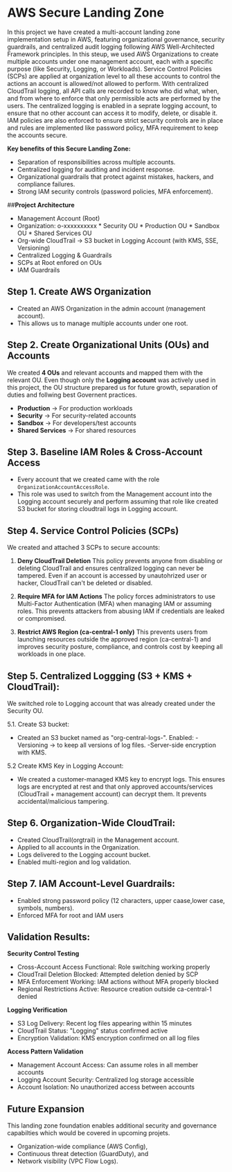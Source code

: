 # AWS Secure Landing Zone

In this project we have created a multi-account landing zone implementation setup in AWS, featuring organizational governance, security guardrails, and centralized audit logging following AWS Well-Architected Framework principles. In this steup, we used AWS Organizations to create multiple accounts under one management account, each with a specific purpose (like Security, Logging, or Workloads). Service Control Policies (SCPs) are applied at organization level to all these accounts to control the actions an account is allowed/not allowed to perform. With centralized CloudTrail logging, all API calls are recorded to know who did what, when, and from where to enforce that only permissible acts are performed by the users. The centralized logging is enabled in a seprate logging account, to ensure that no other account can access it to modify, delete, or disable it. IAM policies are also enforced to ensure strict security controls are in place and rules are implemented like password policy, MFA requirement to keep the accounts secure. 
 
**Key benefits of this Secure Landing Zone:**
- Separation of responsibilities across multiple accounts.
- Centralized logging for auditing and incident response.
- Organizational guardrails that protect against mistakes, hackers, and compliance failures.
- Strong IAM security controls (password policies, MFA enforcement).

##**Project Architecture**
  - Management Account (Root)
  - Organization: o-xxxxxxxxxx
        * Security OU
        * Production OU
        * Sandbox OU
        * Shared Services OU
  - Org-wide CloudTrail → S3 bucket in Logging Account (with KMS, SSE, Versioning)
  - Centralized Logging & Guardrails
  - SCPs at Root enfored on OUs
  - IAM Guardrails 
    
## Step 1. Create AWS Organization
- Created an AWS Organization in the admin account (management account). 
- This allows us to manage multiple accounts under one root.  

## Step 2. Create Organizational Units (OUs) and Accounts
We created **4 OUs** and relevant accounts and mapped them with the relevant OU. Even though only the **Logging account** was actively used in this project, the OU structure prepared us for future growth, separation of duties and follwing best Governent practices. 

- **Production** → For production workloads
- **Security** → For security-related accounts
- **Sandbox** → For developers/test accounts
- **Shared Services** → For shared resources

## Step 3. Baseline IAM Roles & Cross-Account Access
- Every account that we created came with the role `OrganizationAccountAccessRole`.  
- This role was used to switch from the Management account into the Logging account securely and perform assuming that role like created S3 bucket for storing cloudtrail logs in Logging account. 


## Step 4. Service Control Policies (SCPs)
We created and attached 3 SCPs to secure accounts:

1. **Deny CloudTrail Deletion**
  This policy prevents anyone from disabling or deleting CloudTrail and ensures centralized logging can never be tampered. Even if an account is accessed by unautohrized user or hacker, CloudTrail can't be deleted or disabled. 

2. **Require MFA for IAM Actions**
The policy forces administrators to use Multi-Factor Authentication (MFA) when managing IAM or assuming roles. This prevents attackers from abusing IAM if credentials are leaked or compromised. 

3. **Restrict AWS Region (ca-central-1 only)**
This prevents users from launching resources outside the approved region (ca-central-1) and improves security posture, compliance, and controls cost by keeping all workloads in one place.

## Step 5. Centralized Loggging (S3 + KMS + CloudTrail):
We switched role to Logging account that was already created under the Security OU.

5.1. Create S3 bucket:
- Created an S3 bucket named as "org-central-logs-<account-id>".
Enabled:
        -Versioning → to keep all versions of log files.
        -Server-side encryption with KMS.
  
5.2 Create KMS Key in Logging Account:
- We created a customer-managed KMS key to encrypt logs. This ensures logs are encrypted at rest and that only approved accounts/services (CloudTrail + management account) can decrypt them. It prevents accidental/malicious tampering.

## Step 6. Organization-Wide CloudTrail:

- Created CloudTrail(orgtrail) in the Management account.
- Applied to all accounts in the Organization.
- Logs delivered to the Logging account bucket.
- Enabled multi-region and log validation.

## Step 7. IAM Account-Level Guardrails:

- Enabled strong password policy (12 characters, upper caase,lower case, symbols, numbers).
- Enforced MFA for root and IAM users

## Validation Results:
**Security Control Testing**

- Cross-Account Access Functional: Role switching working properly
- CloudTrail Deletion Blocked: Attempted deletion denied by SCP
- MFA Enforcement Working: IAM actions without MFA properly blocked
- Regional Restrictions Active: Resource creation outside ca-central-1 denied

**Logging Verification**

- S3 Log Delivery: Recent log files appearing within 15 minutes
- CloudTrail Status: "Logging" status confirmed active
- Encryption Validation: KMS encryption confirmed on all log files

**Access Pattern Validation**

- Management Account Access: Can assume roles in all member accounts
- Logging Account Security: Centralized log storage accessible
- Account Isolation: No unauthorized access between accounts

## **Future Expansion**

This landing zone foundation enables additional security and governance capabilties which would be covered in upcoming projets.
- Organization-wide compliance (AWS Config),
- Continuous threat detection (GuardDuty), and
- Network visibility (VPC Flow Logs).
